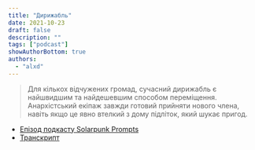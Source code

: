 ```yaml
---
title: "Дирижабль"
date: 2021-10-23
draft: false
description: ""
tags: ["podcast"]
showAuthorBottom: true
authors:
  - "alxd"
---
```


> Для кількох відчужених громад, сучасний дирижабль є найшвидшим та найдешевшим способом переміщення. Анархістський екіпаж завжди готовий прийняти нового члена, навіть якщо це явно втелкий з дому підліток, який шукає пригод.

- [Епізод подкасту Solarpunk Prompts](https://podcast.tomasino.org/@SolarpunkPrompts/episodes/the-dirigible)
- [Транскрипт](https://wiki.tomasino.org/writing/Solarpunk-Prompts---The-Dirigible)
